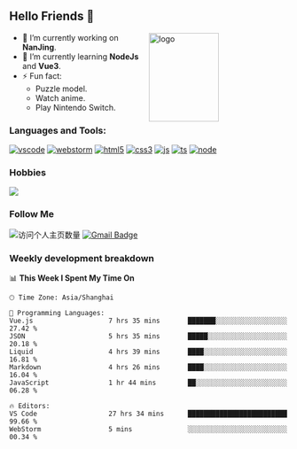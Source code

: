## Hello Friends 👋

<img src="https://github-readme-stats.vercel.app/api?username=Eugeniocode&show_icons=true&theme=vue" alt="logo" height="160" align="right" width="50%" />

- 🔭 I’m currently working on **NanJing**.
- 🌱 I’m currently learning **NodeJs** and **Vue3**.
- ⚡ Fun fact: 
  - Puzzle model.
  - Watch anime.
  - Play Nintendo Switch.



### Languages and Tools:

[![vscode](https://img.shields.io/badge/Visual%20Studio%20Code-blue?style=flat-square&logo=visualstudiocode&logoColor=ffffff)]()
[![webstorm](https://img.shields.io/badge/webstorm-528DD7?style=flat-square&logo=webstorm&logoColor=#ffffff)]()
[![html5](https://img.shields.io/badge/-HTML5-F16528?style=flat-square&logo=html5&logoColor=ffffff)]()
[![css3](https://img.shields.io/badge/-CSS3-3699D5?style=flat-square&logo=css3&logoColor=ffffff)]()
[![js](https://img.shields.io/badge/-Javascript-F0DA50?style=flat-square&logo=javascript&logoColor=ffffff)]()
[![ts](https://img.shields.io/badge/-Typescript-083061?style=flat-square&logo=typescript&logoColor=ffffff)]()
[![node](https://img.shields.io/badge/-Node.js-80BD00?style=flat-square&logo=nodedotjs&logoColor=ffffff)]()


### Hobbies

![](https://img.shields.io/badge/-Nintendo%20Switch-e60012?style=flat-square&logo=nintendo%20switch&logoColor=ffffff)

### Follow Me
![访问个人主页数量](https://komarev.com/ghpvc/?username=Eugeniocode&color=blue)
[![Gmail Badge](https://img.shields.io/badge/mail-eugeniocode@yeah.net-blue?style=flat&logo=Gmail&logoColor=white&link=mailto:eugeniocode@yeah.net)](mailto:eugeniocode@yeah.net)


### Weekly development breakdown
<!--START_SECTION:waka-->
📊 **This Week I Spent My Time On** 

```text
🕑︎ Time Zone: Asia/Shanghai

💬 Programming Languages: 
Vue.js                   7 hrs 35 mins       ███████░░░░░░░░░░░░░░░░░░   27.42 % 
JSON                     5 hrs 35 mins       █████░░░░░░░░░░░░░░░░░░░░   20.18 % 
Liquid                   4 hrs 39 mins       ████░░░░░░░░░░░░░░░░░░░░░   16.81 % 
Markdown                 4 hrs 26 mins       ████░░░░░░░░░░░░░░░░░░░░░   16.04 % 
JavaScript               1 hr 44 mins        ██░░░░░░░░░░░░░░░░░░░░░░░   06.28 % 

🔥 Editors: 
VS Code                  27 hrs 34 mins      █████████████████████████   99.66 % 
WebStorm                 5 mins              ░░░░░░░░░░░░░░░░░░░░░░░░░   00.34 % 
```


<!--END_SECTION:waka-->

